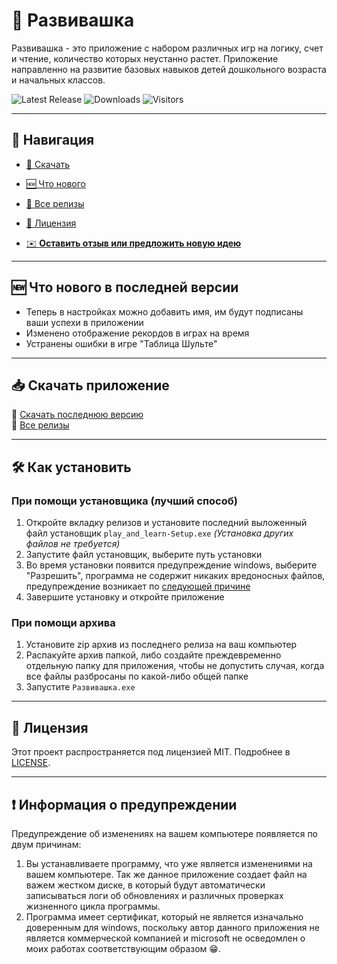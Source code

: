 # 🚀 Развивашка

Развивашка - это приложение с набором различных игр на логику, счет и чтение, количество которых неустанно растет. Приложение направленно на развитие базовых навыков детей дошкольного возраста и начальных классов.

![Latest Release](https://img.shields.io/github/v/release/Impirs/Razvivashka)
![Downloads](https://img.shields.io/github/downloads/Impirs/Razvivashka/total)
![Visitors](https://visitor-badge.glitch.me/badge?page_id=Impirs.Razvivashka)

---

## 📌 Навигация

- [🔽 Скачать](#-скачать-приложение)
- [🆕 Что нового](#-что-нового-в-последней-версии)
- [📂 Все релизы](https://github.com/username/repo/releases)
- [📄 Лицензия](#-лицензия)
  
- [✉️ **Оставить отзыв или предложить новую идею**](https://forms.gle/hQ3Fo3BozxDgZqeM6)

---

## 🆕 Что нового в последней версии

- Теперь в настройках можно добавить имя, им будут подписаны ваши успехи в приложении
- Изменено отображение рекордов в играх на время
- Устранены ошибки в игре "Таблица Шульте"

---

## 📥 Скачать приложение

🔽 [Скачать последнюю версию](https://github.com/Impirs/Razvivashka/releases/latest)  
📂 [Все релизы](https://github.com/Impirs/Razvivashka/releases)

---

## 🛠️ Как установить

### При помощи установщика (лучший способ)

1. Откройте вкладку релизов и установите последний выложенный файл установщик `play_and_learn-Setup.exe` *(Установка других файлов не требуется)*
2. Запустите файл установщик, выберите путь установки
3. Во время установки появится предупреждение windows, выберите "Разрешить", программа не содержит никаких вредоносных файлов, предупреждение возникает по [следующей причине](#-информация-о-предупреждени)
4. Завершите установку и откройте приложение

### При помощи архива

1. Установите zip архив из последнего релиза на ваш компьютер
1. Распакуйте архив папкой, либо создайте преждевременно отдельную папку для приложения, чтобы не допустить случая, когда все файлы разбросаны по какой-либо общей папке
2. Запустите `Развивашка.exe`

---

## 📄 Лицензия

Этот проект распространяется под лицензией MIT. Подробнее в [LICENSE](./LICENSE).

---

## ❗️ Информация о предупреждении

Предупреждение об изменениях на вашем компьютере появляется по двум причинам:
1. Вы устанавливаете программу, что уже является изменениями на вашем компьютере. Так же данное приложение создает файл на важем жестком диске, в который будут автоматически записываться логи об обновлениях и различных проверках жизненного цикла программы.
2. Программа имеет сертификат, который не является изначально доверенным для windows, поскольку автор данного приложения не является коммерческой компанией и microsoft не осведомлен о моих работах соответствующим образом 😁.
